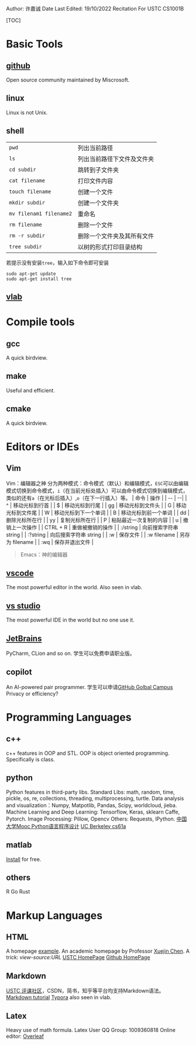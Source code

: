 Author: 许嘉诚 
Date Last Edited: 19/10/2022
Recitation For USTC CS1001B

[TOC]

# Basic Tools
## [github](github.com)
Open source community maintained by Miscrosoft.

## linux
Linux is not Unix.

## shell
| | |
| -- |-- |
| `pwd` | 列出当前路径 |
| `ls` | 列出当前路径下文件及文件夹 |
| `cd subdir` | 跳转到子文件夹 |
| `cat filename`| 打印文件内容 |
| `touch filename` | 创建一个文件 |
| `mkdir subdir` | 创建一个文件夹 |
| `mv filenam1 filename2` | 重命名 |
| `rm filename` | 删除一个文件 |
| `rm -r subdir` | 删除一个文件夹及其所有文件 |
| `tree subdir` | 以树的形式打印目录结构 |
若提示没有安装`tree`，输入如下命令即可安装

```shell
sudo apt-get update
sudo apt-get install tree
```

## [vlab](vlab.ustc.edu.cn)

# Compile tools
## gcc
A quick birdview.

## make
Useful and efficient.

## cmake
A quick birdview.

# Editors or IDEs
## Vim
Vim：编辑器之神
分为两种模式：命令模式（默认）和编辑模式，`ESC`可以由编辑模式切换到命令模式，`i`（在当前光标处插入）可以由命令模式切换到编辑模式，类似的还有`a`（在光标后插入）,`o`（在下一行插入）等。
| 命令 | 操作 |
| -- | --|
| ^ | 移动光标到行首 |
| $ | 移动光标到行尾 |
| gg | 移动光标到文件头 |
| G | 移动光标到文件尾 |
| W | 移动光标到下一个单词 |
| B | 移动光标到前一个单词 |
| dd | 删除光标所在行 |
| yy | 复制光标所在行 |
| P | 粘贴最近一次复制的内容 |
| u | 撤销上一次操作 |
| CTRL + R | 重做被撤销的操作 |
| :/string | 向前搜索字符串 string |
| :?string | 向后搜索字符串 string |
| :w | 保存文件 |
| :w filename | 另存为 filename |
| :wq | 保存并退出文件 |


> Emacs：神的编辑器

## [vscode](https://code.visualstudio.com/)
The most powerful editor in the world.
Also seen in vlab.

## [vs studio](https://visualstudio.microsoft.com/zh-hans/vs/)
The most powerful IDE in the world but no one use it.


## [JetBrains](https://www.jetbrains.com/)
PyCharm, CLion and so on.
学生可以免费申请职业版。

## copilot
An AI-powered pair programmer.
学生可以申请[GitHub Golbal Campus](https://education.github.com/globalcampus/student)
Privacy or efficiency?

# Programming Languages
## c++
c++ features in OOP and STL.
OOP is object oriented programming. Specifically is class.


## python
Python features in third-party libs.
Standard Libs: math, random, time, pickle, os, re, collections, threading, multiprocessing, turtle.
Data analysis and visualization：Numpy, Matpotlib, Pandas, Scipy, worldcloud, jieba.
Machine Learning and Deep Learning: Tensorflow, Keras, sklearn Caffe, Pytorch.
Image Processing: Pillow, Opencv
Others: Requests, IPython.
[中国大学Mooc Python语言程序设计](https://www.icourse163.org/course/BIT-268001?tid=1467117627#/learn/announce)
[UC Berkeley cs61a](https://cs61a.org/)


## matlab
[Install](https://zbh.ustc.edu.cn/zbh.php) for free.

## others
R Go Rust

# Markup Languages
## HTML
A homepage [example](https://sx4.oyyandwjw.cn/).
An academic homepage by Professor [Xuejin Chen](staff.ustc.edu.cn/~xjchen99).
A trick: *view-source:URL*
[USTC HomePage](home.ustc.edu.cn)
[Github HomePage](https://pages.github.com/)

## Markdown
[USTC 评课社区](https://icourse.club/)，CSDN，简书，知乎等平台均支持Markdown语法。
[Markdown tutorial](https://markdown.com.cn/)
[Typora](https://typoraio.cn/) also seen in vlab.

## Latex
Heavy use of math formula.
Latex User QQ Group: 1009360818
Online editor: [Overleaf](https://www.overleaf.com/)